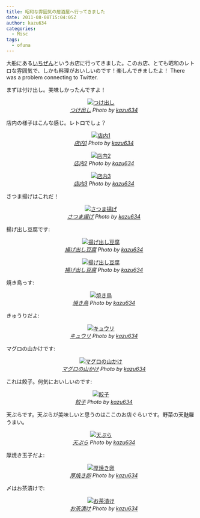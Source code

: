 ```yaml
---
title: 昭和な雰囲気の居酒屋へ行ってきました
date: 2011-08-08T15:04:05Z
author: kazu634
categories:
  - Misc
tags:
  - ofuna
---
```

大船にある<a href="http://r.tabelog.com/kanagawa/A1404/A140401/14023164/" onclick="__gaTracker('send', 'event', 'outbound-article', 'http://r.tabelog.com/kanagawa/A1404/A140401/14023164/', 'いちぜん');">いちぜん</a>というお店に行ってきました。このお店、とても昭和のレトロな雰囲気で、しかも料理がおいしいのです！楽しんできましたよ！ There was a problem connecting to Twitter.

<!--more-->



まずは付け出し。美味しかったんですよ！

<p style="text-align: center;">
<a href="http://www.flickr.com/photos/42332031%40N02/6014037973/" onclick="__gaTracker('send', 'event', 'outbound-article', 'http://www.flickr.com/photos/42332031%40N02/6014037973/', '');" title="つけ出し by kazu634, on Flickr"  target="_blank"><img class="flickr_photo aligncenter" src="http://farm7.static.flickr.com/6010/6014037973_4709c3f691.jpg" alt="つけ出し" /></a><br /> <cite class="flickr_photographer"><img src="http://www.flickr.com/favicon.ico" alt="" width="16" /><a href="http://www.flickr.com/photos/42332031%40N02/6014037973/" onclick="__gaTracker('send', 'event', 'outbound-article', 'http://www.flickr.com/photos/42332031%40N02/6014037973/', 'つけ出し');">つけ出し</a> Photo by <a href="http://www.flickr.com/photos/42332031%40N02/" onclick="__gaTracker('send', 'event', 'outbound-article', 'http://www.flickr.com/photos/42332031%40N02/', 'kazu634');">kazu634</a></cite>
</p>

店内の様子はこんな感じ。レトロでしょ？

<p style="text-align: center;">
<a href="http://www.flickr.com/photos/42332031%40N02/6014585342/" onclick="__gaTracker('send', 'event', 'outbound-article', 'http://www.flickr.com/photos/42332031%40N02/6014585342/', '');" title="店内1 by kazu634, on Flickr"  target="_blank"><img class="flickr_photo aligncenter" src="http://farm7.static.flickr.com/6010/6014585342_662717812e.jpg" alt="店内1" /></a><br /> <cite class="flickr_photographer"><img src="http://www.flickr.com/favicon.ico" alt="" width="16" /><a href="http://www.flickr.com/photos/42332031%40N02/6014585342/" onclick="__gaTracker('send', 'event', 'outbound-article', 'http://www.flickr.com/photos/42332031%40N02/6014585342/', '店内1');">店内1</a> Photo by <a href="http://www.flickr.com/photos/42332031%40N02/" onclick="__gaTracker('send', 'event', 'outbound-article', 'http://www.flickr.com/photos/42332031%40N02/', 'kazu634');">kazu634</a></cite>
</p>

<p style="text-align: center;">
<a href="http://www.flickr.com/photos/42332031%40N02/6014585520/" onclick="__gaTracker('send', 'event', 'outbound-article', 'http://www.flickr.com/photos/42332031%40N02/6014585520/', '');" title="店内2 by kazu634, on Flickr"  target="_blank"><img class="flickr_photo aligncenter" src="http://farm7.static.flickr.com/6125/6014585520_a8906c85f3.jpg" alt="店内2" /></a><br /> <cite class="flickr_photographer"><img src="http://www.flickr.com/favicon.ico" alt="" width="16" /><a href="http://www.flickr.com/photos/42332031%40N02/6014585520/" onclick="__gaTracker('send', 'event', 'outbound-article', 'http://www.flickr.com/photos/42332031%40N02/6014585520/', '店内2');">店内2</a> Photo by <a href="http://www.flickr.com/photos/42332031%40N02/" onclick="__gaTracker('send', 'event', 'outbound-article', 'http://www.flickr.com/photos/42332031%40N02/', 'kazu634');">kazu634</a></cite>
</p>

<p style="text-align: center;">
<a href="http://www.flickr.com/photos/42332031%40N02/6014038619/" onclick="__gaTracker('send', 'event', 'outbound-article', 'http://www.flickr.com/photos/42332031%40N02/6014038619/', '');" title="店内3 by kazu634, on Flickr"  target="_blank"><img class="flickr_photo aligncenter" src="http://farm7.static.flickr.com/6028/6014038619_19b758a5ef.jpg" alt="店内3" /></a><br /> <cite class="flickr_photographer"><img src="http://www.flickr.com/favicon.ico" alt="" width="16" /><a href="http://www.flickr.com/photos/42332031%40N02/6014038619/" onclick="__gaTracker('send', 'event', 'outbound-article', 'http://www.flickr.com/photos/42332031%40N02/6014038619/', '店内3');">店内3</a> Photo by <a href="http://www.flickr.com/photos/42332031%40N02/" onclick="__gaTracker('send', 'event', 'outbound-article', 'http://www.flickr.com/photos/42332031%40N02/', 'kazu634');">kazu634</a></cite>
</p>

さつま揚げはこれだ！

<p style="text-align: center;">
<a href="http://www.flickr.com/photos/42332031%40N02/6014585944/" onclick="__gaTracker('send', 'event', 'outbound-article', 'http://www.flickr.com/photos/42332031%40N02/6014585944/', '');" title="さつま揚げ by kazu634, on Flickr"  target="_blank"><img class="flickr_photo aligncenter" src="http://farm7.static.flickr.com/6005/6014585944_5fa38832ae.jpg" alt="さつま揚げ" /></a><br /> <cite class="flickr_photographer"><img src="http://www.flickr.com/favicon.ico" alt="" width="16" /><a href="http://www.flickr.com/photos/42332031%40N02/6014585944/" onclick="__gaTracker('send', 'event', 'outbound-article', 'http://www.flickr.com/photos/42332031%40N02/6014585944/', 'さつま揚げ');">さつま揚げ</a> Photo by <a href="http://www.flickr.com/photos/42332031%40N02/" onclick="__gaTracker('send', 'event', 'outbound-article', 'http://www.flickr.com/photos/42332031%40N02/', 'kazu634');">kazu634</a></cite>
</p>

揚げ出し豆腐です:

<p style="text-align: center;">
<a href="http://www.flickr.com/photos/42332031%40N02/6014039017/" onclick="__gaTracker('send', 'event', 'outbound-article', 'http://www.flickr.com/photos/42332031%40N02/6014039017/', '');" title="揚げ出し豆腐 by kazu634, on Flickr"  target="_blank"><img class="flickr_photo aligncenter" src="http://farm7.static.flickr.com/6030/6014039017_d7efa93dc6.jpg" alt="揚げ出し豆腐" /></a><br /> <cite class="flickr_photographer"><img src="http://www.flickr.com/favicon.ico" alt="" width="16" /><a href="http://www.flickr.com/photos/42332031%40N02/6014039017/" onclick="__gaTracker('send', 'event', 'outbound-article', 'http://www.flickr.com/photos/42332031%40N02/6014039017/', '揚げ出し豆腐');">揚げ出し豆腐</a> Photo by <a href="http://www.flickr.com/photos/42332031%40N02/" onclick="__gaTracker('send', 'event', 'outbound-article', 'http://www.flickr.com/photos/42332031%40N02/', 'kazu634');">kazu634</a></cite>
</p>

<p style="text-align: center;">
<a href="http://www.flickr.com/photos/42332031%40N02/6014039209/" onclick="__gaTracker('send', 'event', 'outbound-article', 'http://www.flickr.com/photos/42332031%40N02/6014039209/', '');" title="揚げ出し豆腐 by kazu634, on Flickr"  target="_blank"><img class="flickr_photo aligncenter" src="http://farm7.static.flickr.com/6147/6014039209_a425794583.jpg" alt="揚げ出し豆腐" /></a><br /> <cite class="flickr_photographer"><img src="http://www.flickr.com/favicon.ico" alt="" width="16" /><a href="http://www.flickr.com/photos/42332031%40N02/6014039209/" onclick="__gaTracker('send', 'event', 'outbound-article', 'http://www.flickr.com/photos/42332031%40N02/6014039209/', '揚げ出し豆腐');">揚げ出し豆腐</a> Photo by <a href="http://www.flickr.com/photos/42332031%40N02/" onclick="__gaTracker('send', 'event', 'outbound-article', 'http://www.flickr.com/photos/42332031%40N02/', 'kazu634');">kazu634</a></cite>
</p>

焼き鳥っす:

<p style="text-align: center;">
<a href="http://www.flickr.com/photos/42332031%40N02/6014039405/" onclick="__gaTracker('send', 'event', 'outbound-article', 'http://www.flickr.com/photos/42332031%40N02/6014039405/', '');" title="焼き鳥 by kazu634, on Flickr"  target="_blank"><img class="flickr_photo aligncenter" src="http://farm7.static.flickr.com/6124/6014039405_c00776402f.jpg" alt="焼き鳥" /></a><br /> <cite class="flickr_photographer"><img src="http://www.flickr.com/favicon.ico" alt="" width="16" /><a href="http://www.flickr.com/photos/42332031%40N02/6014039405/" onclick="__gaTracker('send', 'event', 'outbound-article', 'http://www.flickr.com/photos/42332031%40N02/6014039405/', '焼き鳥');">焼き鳥</a> Photo by <a href="http://www.flickr.com/photos/42332031%40N02/" onclick="__gaTracker('send', 'event', 'outbound-article', 'http://www.flickr.com/photos/42332031%40N02/', 'kazu634');">kazu634</a></cite>
</p>

きゅうりだよ:

<p style="text-align: center;">
<a href="http://www.flickr.com/photos/42332031%40N02/6014586738/" onclick="__gaTracker('send', 'event', 'outbound-article', 'http://www.flickr.com/photos/42332031%40N02/6014586738/', '');" title="キュウリ by kazu634, on Flickr"  target="_blank"><img class="flickr_photo aligncenter" src="http://farm7.static.flickr.com/6029/6014586738_698764ae59.jpg" alt="キュウリ" /></a><br /> <cite class="flickr_photographer"><img src="http://www.flickr.com/favicon.ico" alt="" width="16" /><a href="http://www.flickr.com/photos/42332031%40N02/6014586738/" onclick="__gaTracker('send', 'event', 'outbound-article', 'http://www.flickr.com/photos/42332031%40N02/6014586738/', 'キュウリ');">キュウリ</a> Photo by <a href="http://www.flickr.com/photos/42332031%40N02/" onclick="__gaTracker('send', 'event', 'outbound-article', 'http://www.flickr.com/photos/42332031%40N02/', 'kazu634');">kazu634</a></cite>
</p>

マグロの山かけです:

<p style="text-align: center;">
<a href="http://www.flickr.com/photos/42332031%40N02/6014039815/" onclick="__gaTracker('send', 'event', 'outbound-article', 'http://www.flickr.com/photos/42332031%40N02/6014039815/', '');" title="マグロの山かけ by kazu634, on Flickr"  target="_blank"><img class="flickr_photo aligncenter" src="http://farm7.static.flickr.com/6122/6014039815_8f09715198.jpg" alt="マグロの山かけ" /></a><br /> <cite class="flickr_photographer"><img src="http://www.flickr.com/favicon.ico" alt="" width="16" /><a href="http://www.flickr.com/photos/42332031%40N02/6014039815/" onclick="__gaTracker('send', 'event', 'outbound-article', 'http://www.flickr.com/photos/42332031%40N02/6014039815/', 'マグロの山かけ');">マグロの山かけ</a> Photo by <a href="http://www.flickr.com/photos/42332031%40N02/" onclick="__gaTracker('send', 'event', 'outbound-article', 'http://www.flickr.com/photos/42332031%40N02/', 'kazu634');">kazu634</a></cite>
</p>

これは餃子。何気においしいのです:

<p style="text-align: center;">
<a href="http://www.flickr.com/photos/42332031%40N02/6014587164/" onclick="__gaTracker('send', 'event', 'outbound-article', 'http://www.flickr.com/photos/42332031%40N02/6014587164/', '');" title="餃子 by kazu634, on Flickr"  target="_blank"><img class="flickr_photo aligncenter" src="http://farm7.static.flickr.com/6146/6014587164_f07f7e7002.jpg" alt="餃子" /></a><br /> <cite class="flickr_photographer"><img src="http://www.flickr.com/favicon.ico" alt="" width="16" /><a href="http://www.flickr.com/photos/42332031%40N02/6014587164/" onclick="__gaTracker('send', 'event', 'outbound-article', 'http://www.flickr.com/photos/42332031%40N02/6014587164/', '餃子');">餃子</a> Photo by <a href="http://www.flickr.com/photos/42332031%40N02/" onclick="__gaTracker('send', 'event', 'outbound-article', 'http://www.flickr.com/photos/42332031%40N02/', 'kazu634');">kazu634</a></cite>
</p>

天ぷらです。天ぷらが美味しいと思うのはここのお店ぐらいです。野菜の天麩羅うまい。

<p style="text-align: center;">
<a href="http://www.flickr.com/photos/42332031%40N02/6014587368/" onclick="__gaTracker('send', 'event', 'outbound-article', 'http://www.flickr.com/photos/42332031%40N02/6014587368/', '');" title="天ぷら by kazu634, on Flickr"  target="_blank"><img class="flickr_photo aligncenter" src="http://farm7.static.flickr.com/6149/6014587368_df4c08d0ee.jpg" alt="天ぷら" /></a><br /> <cite class="flickr_photographer"><img src="http://www.flickr.com/favicon.ico" alt="" width="16" /><a href="http://www.flickr.com/photos/42332031%40N02/6014587368/" onclick="__gaTracker('send', 'event', 'outbound-article', 'http://www.flickr.com/photos/42332031%40N02/6014587368/', '天ぷら');">天ぷら</a> Photo by <a href="http://www.flickr.com/photos/42332031%40N02/" onclick="__gaTracker('send', 'event', 'outbound-article', 'http://www.flickr.com/photos/42332031%40N02/', 'kazu634');">kazu634</a></cite>
</p>

厚焼き玉子だよ:

<p style="text-align: center;">
<a href="http://www.flickr.com/photos/42332031%40N02/6014040459/" onclick="__gaTracker('send', 'event', 'outbound-article', 'http://www.flickr.com/photos/42332031%40N02/6014040459/', '');" title="厚焼き卵 by kazu634, on Flickr"  target="_blank"><img class="flickr_photo aligncenter" src="http://farm7.static.flickr.com/6130/6014040459_75405a5075.jpg" alt="厚焼き卵" /></a><br /> <cite class="flickr_photographer"><img src="http://www.flickr.com/favicon.ico" alt="" width="16" /><a href="http://www.flickr.com/photos/42332031%40N02/6014040459/" onclick="__gaTracker('send', 'event', 'outbound-article', 'http://www.flickr.com/photos/42332031%40N02/6014040459/', '厚焼き卵');">厚焼き卵</a> Photo by <a href="http://www.flickr.com/photos/42332031%40N02/" onclick="__gaTracker('send', 'event', 'outbound-article', 'http://www.flickr.com/photos/42332031%40N02/', 'kazu634');">kazu634</a></cite>
</p>

〆はお茶漬けで:

<p style="text-align: center;">
<a href="http://www.flickr.com/photos/42332031%40N02/6014587834/" onclick="__gaTracker('send', 'event', 'outbound-article', 'http://www.flickr.com/photos/42332031%40N02/6014587834/', '');" title="お茶漬け by kazu634, on Flickr"  target="_blank"><img class="flickr_photo aligncenter" src="http://farm7.static.flickr.com/6006/6014587834_e4fc15f3cf.jpg" alt="お茶漬け" /></a><br /> <cite class="flickr_photographer"><img src="http://www.flickr.com/favicon.ico" alt="" width="16" /><a href="http://www.flickr.com/photos/42332031%40N02/6014587834/" onclick="__gaTracker('send', 'event', 'outbound-article', 'http://www.flickr.com/photos/42332031%40N02/6014587834/', 'お茶漬け');">お茶漬け</a> Photo by <a href="http://www.flickr.com/photos/42332031%40N02/" onclick="__gaTracker('send', 'event', 'outbound-article', 'http://www.flickr.com/photos/42332031%40N02/', 'kazu634');">kazu634</a></cite>
</p>
